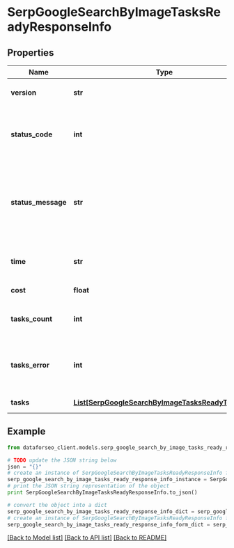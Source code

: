 # SerpGoogleSearchByImageTasksReadyResponseInfo


## Properties

Name | Type | Description | Notes
------------ | ------------- | ------------- | -------------
**version** | **str** | the current version of the API | [optional] 
**status_code** | **int** | general status code you can find the full list of the response codes here | [optional] 
**status_message** | **str** | general informational message you can find the full list of general informational messages here | [optional] 
**time** | **str** | total execution time, seconds | [optional] 
**cost** | **float** | total tasks cost, USD | [optional] 
**tasks_count** | **int** | the number of tasks in the tasks array | [optional] 
**tasks_error** | **int** | the number of tasks in the tasks array returned with an error | [optional] 
**tasks** | [**List[SerpGoogleSearchByImageTasksReadyTaskInfo]**](SerpGoogleSearchByImageTasksReadyTaskInfo.md) | array of tasks | [optional] 

## Example

```python
from dataforseo_client.models.serp_google_search_by_image_tasks_ready_response_info import SerpGoogleSearchByImageTasksReadyResponseInfo

# TODO update the JSON string below
json = "{}"
# create an instance of SerpGoogleSearchByImageTasksReadyResponseInfo from a JSON string
serp_google_search_by_image_tasks_ready_response_info_instance = SerpGoogleSearchByImageTasksReadyResponseInfo.from_json(json)
# print the JSON string representation of the object
print SerpGoogleSearchByImageTasksReadyResponseInfo.to_json()

# convert the object into a dict
serp_google_search_by_image_tasks_ready_response_info_dict = serp_google_search_by_image_tasks_ready_response_info_instance.to_dict()
# create an instance of SerpGoogleSearchByImageTasksReadyResponseInfo from a dict
serp_google_search_by_image_tasks_ready_response_info_form_dict = serp_google_search_by_image_tasks_ready_response_info.from_dict(serp_google_search_by_image_tasks_ready_response_info_dict)
```
[[Back to Model list]](../README.md#documentation-for-models) [[Back to API list]](../README.md#documentation-for-api-endpoints) [[Back to README]](../README.md)


